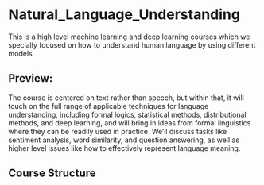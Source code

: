 # Natural_Language_Understanding
This is a high level machine learning and deep learning courses which we specially focused on how to understand human language by using different models

## Preview:
The course is centered on text rather than speech, but within that, it will touch on the full range of applicable techniques for language understanding, including formal logics, statistical methods, distributional methods, and deep learning, and will bring in ideas from formal linguistics where they can be readily used in practice. We’ll discuss tasks like sentiment analysis, word similarity, and question answering, as well as higher level issues like how to effectively represent language meaning.

## Course Structure 
